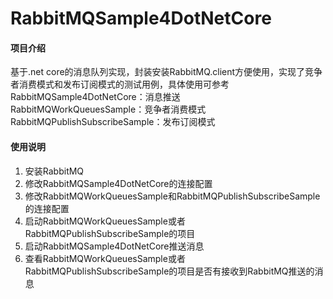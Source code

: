 # RabbitMQSample4DotNetCore

#### 项目介绍
基于.net core的消息队列实现，封装安装RabbitMQ.client方便使用，实现了竞争者消费模式和发布订阅模式的测试用例，具体使用可参考  
RabbitMQSample4DotNetCore：消息推送  
RabbitMQWorkQueuesSample：竞争者消费模式  
RabbitMQPublishSubscribeSample：发布订阅模式  
  
#### 使用说明

1. 安装RabbitMQ
2. 修改RabbitMQSample4DotNetCore的连接配置
3. 修改RabbitMQWorkQueuesSample和RabbitMQPublishSubscribeSample的连接配置
4. 启动RabbitMQWorkQueuesSample或者RabbitMQPublishSubscribeSample的项目
5. 启动RabbitMQSample4DotNetCore推送消息
6. 查看RabbitMQWorkQueuesSample或者RabbitMQPublishSubscribeSample的项目是否有接收到RabbitMQ推送的消息
